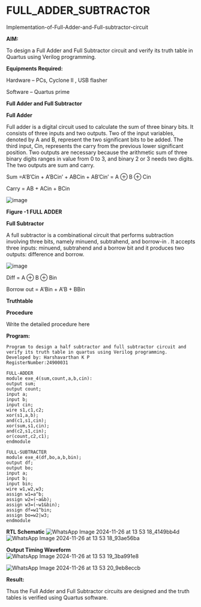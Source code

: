 # FULL_ADDER_SUBTRACTOR

Implementation-of-Full-Adder-and-Full-subtractor-circuit

**AIM:**

To design a Full Adder and Full Subtractor circuit and verify its truth table in Quartus using Verilog programming.

**Equipments Required:**

Hardware – PCs, Cyclone II , USB flasher

Software – Quartus prime

**Full Adder and Full Subtractor**

**Full Adder**

Full adder is a digital circuit used to calculate the sum of three binary bits. It consists of three inputs and two outputs. Two of the input variables, denoted by A and B, represent the two significant bits to be added. The third input, Cin, represents the carry from the previous lower significant position. Two outputs are necessary because the arithmetic sum of three binary digits ranges in value from 0 to 3, and binary 2 or 3 needs two digits. The two outputs are sum and carry.

Sum =A’B’Cin + A’BCin’ + ABCin + AB’Cin’ = A ⊕ B ⊕ Cin 

Carry = AB + ACin + BCin

![image](https://github.com/naavaneetha/FULL_ADDER_SUBTRACTOR/assets/154305477/0f30ba51-5ffb-4198-845f-18e054f675e7)

**Figure -1 FULL ADDER**

**Full Subtractor**

A full subtractor is a combinational circuit that performs subtraction involving three bits, namely minuend, subtrahend, and borrow-in . It accepts three inputs: minuend, subtrahend and a borrow bit and it produces two outputs: difference and borrow.

![image](https://github.com/naavaneetha/FULL_ADDER_SUBTRACTOR/assets/154305477/02b24f51-ab51-4304-9ad6-7b81ffc1ead5)

Diff = A ⊕ B ⊕ Bin 

Borrow out = A'Bin + A'B + BBin

**Truthtable**

**Procedure**

Write the detailed procedure here

**Program:**
```
Program to design a half subtractor and full subtractor circuit and verify its truth table in quartus using Verilog programming.
Developed by: Harshavarthan K P
RegisterNumber:24900031
```
```
FULL-ADDER
module exe_4(sum,count,a,b,cin):
output sum;
output count;
input a;
input b;
input cin;
wire s1,c1,c2;
xor(s1,a,b);
and(c1,s1,cin);
xor(sum,s1,cin);
and(c2,s1,cin);
or(count,c2,c1);
endmodule

FULL-SUBTRACTER
module exe_4(df,bo,a,b,bin);
output df;
output bo;
input a;
input b;
input bin;
wire w1,w2,w3;
assign w1=a^b;
assign w2=(~a&b);
assign w3=(~w1&bin);
assign df=w1^bin;
assign bo=w2|w3;
endmodule
```
**RTL Schematic**
![WhatsApp Image 2024-11-26 at 13 53 18_4149bb4d](https://github.com/user-attachments/assets/2330967f-a193-4ce3-a467-6fb133cc9ce1)
![WhatsApp Image 2024-11-26 at 13 53 18_93ae56ba](https://github.com/user-attachments/assets/87b2b122-5c51-40e4-94a6-62210c1322b9)

**Output Timing Waveform**
![WhatsApp Image 2024-11-26 at 13 53 19_3ba991e8](https://github.com/user-attachments/assets/4a247d96-ddb3-44e2-83e2-adca00865e49)

![WhatsApp Image 2024-11-26 at 13 53 20_9eb8eccb](https://github.com/user-attachments/assets/2bd8ea32-2d2c-45fe-a771-c38460023fe2)

**Result:**

Thus the Full Adder and Full Subtractor circuits are designed and the truth tables is verified using Quartus software.



